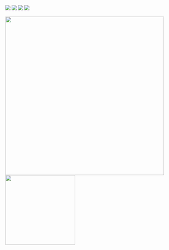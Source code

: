 <div>
<a href="https://www.linkedin.com/in/piyush-sahu-3738661a7/" target="_blank"><img src="https://img.icons8.com/color/48/000000/linkedin.png"/></a>
<a href="https://www.instagram.com/piyush__sahu_/" target="_blank"><img src="https://img.icons8.com/fluency/48/000000/instagram-new.png"/></a>
<a href="https://twitter.com/sahupiyush821" target="_blank"><img src="https://img.icons8.com/fluency/48/000000/twitter.png"/></a>
<!-- <a href="https://www.youtube.com/channel/UCMqzzvA2OCepIrnvkK1sMEQ/" target="_blank"><img src="https://img.icons8.com/color/48/000000/youtube--v1.png"/></a> -->
<!-- <a href="https://www.berta.codes" target="_blank"><img src="https://img.icons8.com/fluency/48/000000/domain.png"/></a> -->
<a href="mailto:sahupiyush821@gmail.com" target="_blank"><img src="https://img.icons8.com/fluency/48/000000/email.png"/></a>
</div>
<br>
<img src="https://github-readme-stats.vercel.app/api?username=sahup7248&show_icons=true&count_private=true&theme=dracula" width="500" height="auto"/>
<img src="https://github-readme-stats.vercel.app/api/top-langs/?username=sahup7248/" width="220" height="auto"/>
